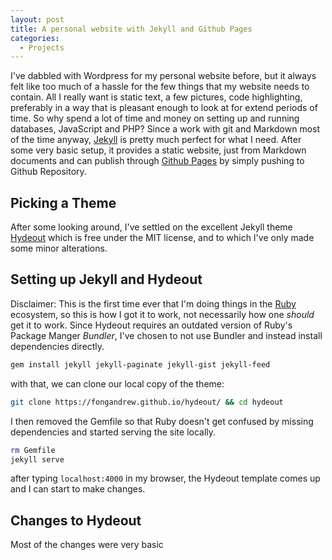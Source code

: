 ```yaml
---
layout: post
title: A personal website with Jekyll and Github Pages
categories:
  - Projects
---
```


I've dabbled with Wordpress for my personal website before, but it always felt like too much of a hassle for the few things that my website needs to contain. All I really want is static text, a few pictures, code highlighting, preferably in a way that is pleasant enough to look at for extend periods of time. So why spend a lot of time and money on setting up and running databases, JavaScript and PHP? Since a work with git and Markdown most of the time anyway, [Jekyll](https://jekyllrb.com/) is pretty much perfect for what I need. After some very basic setup, it
provides a static website, just from Markdown documents and can publish through [Github Pages](https://pages.github.com/) by simply pushing to Github Repository.

## Picking a Theme
After some looking around, I've settled on the excellent Jekyll theme [Hydeout](https://fongandrew.github.io/hydeout/) which is free under the MIT license, and to which I've only made some minor alterations.

## Setting up Jekyll and Hydeout
Disclaimer: This is the first time ever that I'm doing things in the [Ruby](https://www.ruby-lang.org/en/) ecosystem, so this is how I got it to work, not necessarily how one _should_ get it to work. Since Hydeout requires an outdated version of Ruby's Package Manger *Bundler*, I've chosen to not use Bundler and instead install dependencies directly.

```bash
gem install jekyll jekyll-paginate jekyll-gist jekyll-feed
```

with that, we can clone our local copy of the theme:

```bash
git clone https://fongandrew.github.io/hydeout/ && cd hydeout
```

I then removed the Gemfile so that Ruby doesn't get confused by missing dependencies and started serving the site locally.

```bash
rm Gemfile
jekyll serve
```

after typing `localhost:4000` in my browser, the Hydeout template comes up and I can start to make changes.

## Changes to Hydeout
Most of the changes were very basic

